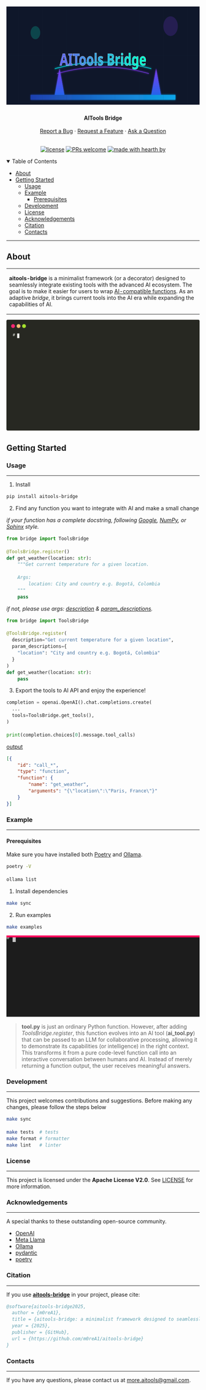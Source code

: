 <h1 align="center">
  <a href="https://github.com/m0reA1/aitools-bridge">
    <img src="docs/images/logo.svg" alt="Logo" height="256">
  </a>
</h1>

<div align="center">
  <b>AITools Bridge</b>
  <br />
  <br />
  <a href="https://github.com/m0reA1/aitools-bridge/issues/new?assignees=&labels=bug&template=01_BUG_REPORT.md&title=bug%3A+">Report a Bug</a>
  ·
  <a href="https://github.com/m0reA1/aitools-bridge/issues/new?assignees=&labels=enhancement&template=02_FEATURE_REQUEST.md&title=feat%3A+">Request a Feature</a>
  ·
  <a href="https://github.com/m0reA1/aitools-bridge/discussions">Ask a Question</a>
</div>

<div align="center">
<br />

[![license](https://img.shields.io/github/license/m0reA1/aitools-bridge)](LICENSE) [![PRs welcome](https://img.shields.io/badge/PRs-welcome-ff69b4.svg?style=flat-square)](https://github.com/m0reA1/aitools-bridge/issues?q=is%3Aissue+is%3Aopen+label%3A%22help+wanted%22) [![made with hearth by ](https://img.shields.io/badge/made%20with%20%E2%99%A5%20by-m0reA1-ff1414.svg?style=flat-square)](https://github.com/m0reA1)

</div>

<details open="open">
<summary>Table of Contents</summary>

- [About](#about)
- [Getting Started](#getting-started)
  - [Usage](#usage)
  - [Example](#example)
    - [Prerequisites](#prerequisites)
  - [Development](#development)
  - [License](#license)
  - [Acknowledgements](#acknowledgements)
  - [Citation](#citation)
  - [Contacts](#contacts)

</details>

---

## About

<table>
<tr>
<td>

<b>aitools-bridge</b> is a minimalist framework (or a decorator) designed to seamlessly integrate existing tools with the advanced AI ecosystem. The goal is to make it easier for users to wrap [AI-compatible functions](https://platform.openai.com/docs/guides/function-calling). As an adaptive _bridge_, it brings current tools into the AI era while expanding the capabilities of AI.

</td>
</tr>
</table>

![preview](docs/images/preview.svg)

## Getting Started

### Usage
---

1. Install

```sh
pip install aitools-bridge
```

2. Find any function you want to integrate with AI and make a small change

_if your function has a complete docstring, following [Google](https://google.github.io/styleguide/pyguide.html#38-comments-and-docstrings), [NumPy](https://numpydoc.readthedocs.io/en/latest/format.html#docstring-standard), or [Sphinx](https://www.sphinx-doc.org/en/master/index.html) style._

```python
from bridge import ToolsBridge

@ToolsBridge.register()
def get_weather(location: str):
    """Get current temperature for a given location.

    Args:
        location: City and country e.g. Bogotá, Colombia
    """
    pass
```

_if not, please use args: <u>description</u> & <u>param_descriptions</u>._

```python
from bridge import ToolsBridge

@ToolsBridge.register(
  description="Get current temperature for a given location",
  param_descriptions={
    "location": "City and country e.g. Bogotá, Colombia"
  }
)
def get_weather(location: str):
    pass
```

3. Export the tools to AI API and enjoy the experience!

```python
completion = openai.OpenAI().chat.completions.create(
  ...
  tools=ToolsBridge.get_tools(),
)

print(completion.choices[0].message.tool_calls)
```
<u>output</u>
```json
[{
    "id": "call_*",
    "type": "function",
    "function": {
        "name": "get_weather",
        "arguments": "{\"location\":\"Paris, France\"}"
    }
}]
```

### Example
---

#### Prerequisites

Make sure you have installed both [Poetry](https://python-poetry.org/) and [Ollama](https://ollama.com/).

```sh
poetry -V

ollama list
```

1. Install dependencies

```sh
make sync
```

2. Run examples
   
```sh
make examples
```

![examples](docs/images/examples.svg)

>**tool.py** is just an ordinary Python function. However, after adding _ToolsBridge.register_, this function evolves into an AI tool (**ai_tool.py**) that can be passed to an LLM for collaborative processing, allowing it to demonstrate its capabilities (or intelligence) in the right context. This transforms it from a pure code-level function call into an interactive conversation between humans and AI. Instead of merely returning a function output, the user receives meaningful answers.

### Development
---

This project welcomes contributions and suggestions. Before making any changes, please follow the steps below

```sh
make sync

make tests  # tests
make format # formatter
make lint   # linter
```

### License
---

This project is licensed under the **Apache License V2.0**. See [LICENSE](LICENSE) for more information.

### Acknowledgements
---

​A special thanks to these outstanding open-source community.

- [OpenAI](https://github.com/openai)
- [Meta Llama](https://github.com/meta-llama)
- [Ollama](https://github.com/ollama)
- [pydantic](https://github.com/pydantic/pydantic)
- [poetry](https://github.com/python-poetry/poetry)

### Citation
---

If you use [**aitools-bridge**](https://github.com/m0reA1/aitools-bridge) in your project, please cite:

```bibtex
@software{aitools-bridge2025,
  author = {m0reA1},
  title = {aitools-bridge: a minimalist framework designed to seamlessly integrate existing tools with the advanced AI ecosystem},
  year = {2025},
  publisher = {GitHub},
  url = {https://github.com/m0reA1/aitools-bridge}
}
```

### Contacts
---

If you have any questions, please contact us at [more.aitools@gmail.com](more.aitools@gmail.com).

